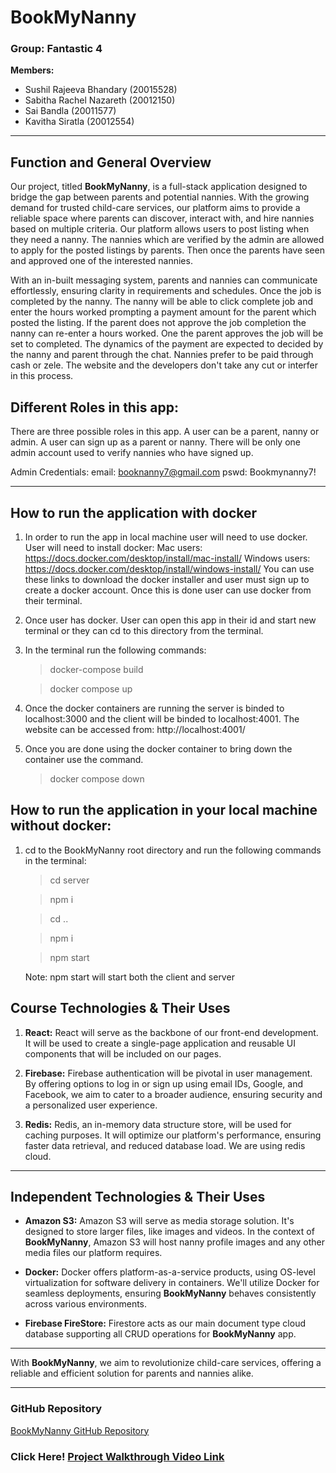 # BookMyNanny

### Group: Fantastic 4

**Members:**

- Sushil Rajeeva Bhandary (20015528)
- Sabitha Rachel Nazareth (20012150)
- Sai Bandla (20011577)
- Kavitha Siratla (20012554)

---

## Function and General Overview

Our project, titled **BookMyNanny**, is a full-stack application designed to bridge the gap between parents and potential nannies. With the growing demand for trusted child-care services, our platform aims to provide a reliable space where parents can discover, interact with, and hire nannies based on multiple criteria. Our platform allows users to post listing when they need a nanny. The nannies which are verified by the admin are allowed to apply for the posted listings by parents. Then once the parents have seen and approved one of the interested nannies.

With an in-built messaging system, parents and nannies can communicate effortlessly, ensuring clarity in requirements and schedules. Once the job is completed by the nanny. The nanny will be able to click complete job and enter the hours worked prompting a payment amount for the parent which posted the listing. If the parent does not approve the job completion the nanny can re-enter a hours worked. One the parent approves the job will be set to completed. The dynamics of the payment are expected to decided by the nanny and parent through the chat. Nannies prefer to be paid through cash or zele. The website and the developers don't take any cut or interfer in this process.

## Different Roles in this app:

There are three possible roles in this app. A user can be a parent, nanny or admin. A user can sign up as a parent or nanny. There will be only one admin account used to verify nannies who have signed up.

Admin Credentials:
email: booknanny7@gmail.com
pswd: Bookmynanny7!

---

## How to run the application with docker

1. In order to run the app in local machine user will need to use docker. User will need to install docker:
   Mac users: https://docs.docker.com/desktop/install/mac-install/
   Windows users: https://docs.docker.com/desktop/install/windows-install/
   You can use these links to download the docker installer and user must sign up to create a docker account. Once this is done user can use docker from their terminal.
2. Once user has docker. User can open this app in their id and start new terminal or they can cd to this directory from the terminal.
3. In the terminal run the following commands:

   > docker-compose build

   > docker compose up

4. Once the docker containers are running the server is binded to localhost:3000 and the client will be binded to localhost:4001.
   The website can be accessed from: http://localhost:4001/

5. Once you are done using the docker container to bring down the container use the command.

   > docker compose down
   
## How to run the application in your local machine without docker:

1. cd to the BookMyNanny root directory and run the following commands in the terminal:

   > cd server

   > npm i

   > cd ..

   > npm i

   > npm start

   Note: npm start will start both the client and server

## Course Technologies & Their Uses

1. **React:** React will serve as the backbone of our front-end development. It will be used to create a single-page application and reusable UI components that will be included on our pages.
2. **Firebase:** Firebase authentication will be pivotal in user management. By offering options to log in or sign up using email IDs, Google, and Facebook, we aim to cater to a broader audience, ensuring security and a personalized user experience.

3. **Redis:** Redis, an in-memory data structure store, will be used for caching purposes. It will optimize our platform's performance, ensuring faster data retrieval, and reduced database load. We are using redis cloud.

---

## Independent Technologies & Their Uses

- **Amazon S3:** Amazon S3 will serve as media storage solution. It's designed to store larger files, like images and videos. In the context of **BookMyNanny**, Amazon S3 will host nanny profile images and any other media files our platform requires.

- **Docker:** Docker offers platform-as-a-service products, using OS-level virtualization for software delivery in containers. We'll utilize Docker for seamless deployments, ensuring **BookMyNanny** behaves consistently across various environments.

- **Firebase FireStore:** Firestore acts as our main document type cloud database supporting all CRUD operations for **BookMyNanny** app.

---

With **BookMyNanny**, we aim to revolutionize child-care services, offering a reliable and efficient solution for parents and nannies alike.

---

### GitHub Repository

[BookMyNanny GitHub Repository](https://github.com/sushilrajeeva/BookMyNanny)

### Click Here! [Project Walkthrough Video Link](https://youtu.be/gHj9tL7KoC4)

